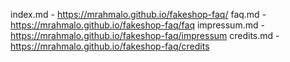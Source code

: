 index.md - 
https://mrahmalo.github.io/fakeshop-faq/ 
faq.md - 
https://mrahmalo.github.io/fakeshop-faq/faq 
impressum.md -
https://mrahmalo.github.io/fakeshop-faq/impressum
credits.md -
https://mrahmalo.github.io/fakeshop-faq/credits
